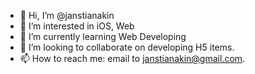 - 👋 Hi, I’m @janstianakin
- 👀 I’m interested in iOS, Web
- 🌱 I’m currently learning Web Developing
- 💞️ I’m looking to collaborate on developing H5 items.
- 📫 How to reach me: email to janstianakin@gmail.com.
<!---
janstianakin/janstianakin is a ✨ special ✨ repository because its `README.md` (this file) appears on your GitHub profile.
You can click the Preview link to take a look at your changes.
--->
